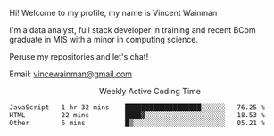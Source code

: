 Hi! Welcome to my profile, my name is Vincent Wainman

I'm a data analyst, full stack developer in training and recent BCom graduate in MIS with a minor in computing science. 

Peruse my repositories and let's chat!

Email: vincewainman@gmail.com

<p align="center"> Weekly Active Coding Time </p>
<!--START_SECTION:waka-->

```text
JavaScript   1 hr 32 mins    ███████████████████░░░░░░   76.25 %
HTML         22 mins         ████▓░░░░░░░░░░░░░░░░░░░░   18.53 %
Other        6 mins          █▒░░░░░░░░░░░░░░░░░░░░░░░   05.21 %
```

<!--END_SECTION:waka-->
